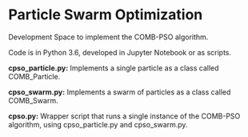 # Particle Swarm Optimization

Development Space to implement the COMB-PSO algorithm.

Code is in Python 3.6, developed in Jupyter Notebook or as scripts.

**cpso_particle.py:** Implements a single particle as a class called
COMB\_Particle.

**cpso_swarm.py:** Implements a swarm of particles as a class called
COMB\_Swarm.

**cpso.py:** Wrapper script that runs a single instance of the COMB-PSO
algorithm, using cpso_particle.py and cpso_swarm.py.
